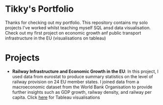 # Tikky's Portfolio


Thanks for checking out my portfolio. This repository contains my solo projects I've worked whilst teaching myself SQL ansd data visualisation. Check out my first project on economic growth anf public transport infrastructure in the EU (visualisations on tableau)

# Projects
- **Railway Infrastructure and Economic Growth in the EU**: In this project, I used data from eurostat to produce summary statistics on the level of railway provision on 24 EU member states. I joined data from a macroeconomic dataset from the World Bank Organisation to provide further insights such as GDP growth, railway density, and railway per capita. Click [here]([url](https://public.tableau.com/views/PublicTransportandEconomicGrowthintheEU/Dashboard2?:language=en-GB&:sid=&:redirect=auth&:display_count=n&:origin=viz_share_link)) for Tableau visualisations
